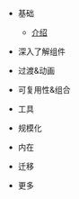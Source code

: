 * 基础
  * [介绍](FrontSide/base/Readme_1.md)

* 深入了解组件

* 过渡&动画

* 可复用性&组合

* 工具

* 规模化

* 内在

* 迁移

* 更多
   


